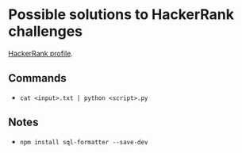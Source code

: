 # Possible solutions to HackerRank challenges

[HackerRank profile](https://www.hackerrank.com/joaommpalmeiro).

## Commands

- `cat <input>.txt | python <script>.py`

## Notes

- `npm install sql-formatter --save-dev`
